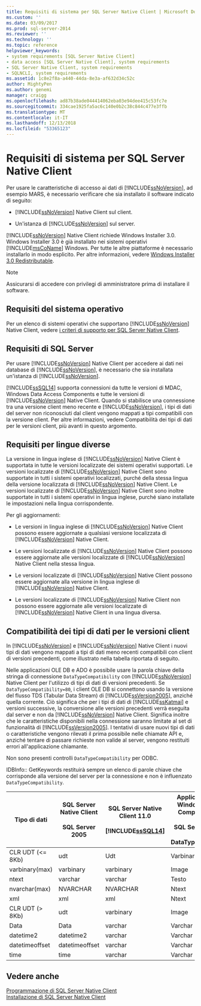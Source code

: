 ```yaml
---
title: Requisiti di sistema per SQL Server Native Client | Microsoft Docs
ms.custom: ''
ms.date: 03/09/2017
ms.prod: sql-server-2014
ms.reviewer: ''
ms.technology: ''
ms.topic: reference
helpviewer_keywords:
- system requirements [SQL Server Native Client]
- data access [SQL Server Native Client], system requirements
- SQL Server Native Client, system requirements
- SQLNCLI, system requirements
ms.assetid: 1c8e2f8a-a440-44da-8e3a-af632d34c52c
author: MightyPen
ms.author: genemi
manager: craigg
ms.openlocfilehash: ad87b38ade044414062eba03e94dee415c53fc7e
ms.sourcegitcommit: 334cae1925fa5ac6c140e0b2c38c844c477e3ffb
ms.translationtype: MT
ms.contentlocale: it-IT
ms.lasthandoff: 12/13/2018
ms.locfileid: "53365123"
---
```

# <a name="system-requirements-for-sql-server-native-client"></a>Requisiti di sistema per SQL Server Native Client
  Per usare le caratteristiche di accesso ai dati di [!INCLUDE[ssNoVersion](../../includes/ssnoversion-md.md)], ad esempio MARS, è necessario verificare che sia installato il software indicato di seguito:  
  
-   [!INCLUDE[ssNoVersion](../../includes/ssnoversion-md.md)] Native Client sul client.  
  
-   Un'istanza di [!INCLUDE[ssNoVersion](../../includes/ssnoversion-md.md)] sul server.  
  
 [!INCLUDE[ssNoVersion](../../includes/ssnoversion-md.md)] Native Client richiede Windows Installer 3.0. Windows Installer 3.0 è già installato nei sistemi operativi [!INCLUDE[msCoName](../../includes/msconame-md.md)] Windows. Per tutte le altre piattaforme è necessario installarlo in modo esplicito. Per altre informazioni, vedere [Windows Installer 3.0 Redistributable](https://go.microsoft.com/fwlink/?LinkId=46459).  
  
> [!NOTE]  
>  Assicurarsi di accedere con privilegi di amministratore prima di installare il software.  
  
## <a name="operating-system-requirements"></a>Requisiti del sistema operativo  
 Per un elenco di sistemi operativi che supportano [!INCLUDE[ssNoVersion](../../includes/ssnoversion-md.md)] Native Client, vedere [i criteri di supporto per SQL Server Native Client](applications/support-policies-for-sql-server-native-client.md).  
  
## <a name="sql-server-requirements"></a>Requisiti di SQL Server  
 Per usare [!INCLUDE[ssNoVersion](../../includes/ssnoversion-md.md)] Native Client per accedere ai dati nei database di [!INCLUDE[ssNoVersion](../../includes/ssnoversion-md.md)], è necessario che sia installata un'istanza di [!INCLUDE[ssNoVersion](../../includes/ssnoversion-md.md)].  
  
 [!INCLUDE[ssSQL14](../../includes/sssql14-md.md)] supporta connessioni da tutte le versioni di MDAC, Windows Data Access Components e tutte le versioni di [!INCLUDE[ssNoVersion](../../includes/ssnoversion-md.md)] Native Client. Quando si stabilisce una connessione tra una versione client meno recente e [!INCLUDE[ssNoVersion](../../includes/ssnoversion-md.md)], i tipi di dati del server non riconosciuti dal client vengono mappati a tipi compatibili con la versione client. Per altre informazioni, vedere Compatibilità dei tipi di dati per le versioni client, più avanti in questo argomento.  
  
## <a name="cross-language-requirements"></a>Requisiti per lingue diverse  
 La versione in lingua inglese di [!INCLUDE[ssNoVersion](../../includes/ssnoversion-md.md)] Native Client è supportata in tutte le versioni localizzate dei sistemi operativi supportati. Le versioni localizzate di [!INCLUDE[ssNoVersion](../../includes/ssnoversion-md.md)] Native Client sono supportate in tutti i sistemi operativi localizzati, purché della stessa lingua della versione localizzata di [!INCLUDE[ssNoVersion](../../includes/ssnoversion-md.md)] Native Client. Le versioni localizzate di [!INCLUDE[ssNoVersion](../../includes/ssnoversion-md.md)] Native Client sono inoltre supportate in tutti i sistemi operativi in lingua inglese, purché siano installate le impostazioni nella lingua corrispondente.  
  
 Per gli aggiornamenti:  
  
-   Le versioni in lingua inglese di [!INCLUDE[ssNoVersion](../../includes/ssnoversion-md.md)] Native Client possono essere aggiornate a qualsiasi versione localizzata di [!INCLUDE[ssNoVersion](../../includes/ssnoversion-md.md)] Native Client.  
  
-   Le versioni localizzate di [!INCLUDE[ssNoVersion](../../includes/ssnoversion-md.md)] Native Client possono essere aggiornate alle versioni localizzate di [!INCLUDE[ssNoVersion](../../includes/ssnoversion-md.md)] Native Client nella stessa lingua.  
  
-   Le versioni localizzate di [!INCLUDE[ssNoVersion](../../includes/ssnoversion-md.md)] Native Client possono essere aggiornate alla versione in lingua inglese di [!INCLUDE[ssNoVersion](../../includes/ssnoversion-md.md)] Native Client.  
  
-   Le versioni localizzate di [!INCLUDE[ssNoVersion](../../includes/ssnoversion-md.md)] Native Client non possono essere aggiornate alle versioni localizzate di [!INCLUDE[ssNoVersion](../../includes/ssnoversion-md.md)] Native Client in una lingua diversa.  
  
## <a name="data-type-compatibility-for-client-versions"></a>Compatibilità dei tipi di dati per le versioni client  
 In [!INCLUDE[ssNoVersion](../../includes/ssnoversion-md.md)] e [!INCLUDE[ssNoVersion](../../includes/ssnoversion-md.md)] Native Client i nuovi tipi di dati vengono mappati a tipi di dati meno recenti compatibili con client di versioni precedenti, come illustrato nella tabella riportata di seguito.  
  
 Nelle applicazioni OLE DB e ADO è possibile usare la parola chiave della stringa di connessione `DataTypeCompatibility` con [!INCLUDE[ssNoVersion](../../includes/ssnoversion-md.md)] Native Client per l'utilizzo di tipi di dati di versioni precedenti. Se `DataTypeCompatibility=80`, i client OLE DB si connettono usando la versione del flusso TDS (Tabular Data Stream) di [!INCLUDE[ssVersion2005](../../includes/ssversion2005-md.md)], anziché quella corrente. Ciò significa che per i tipi di dati di [!INCLUDE[ssKatmai](../../includes/sskatmai-md.md)] e versioni successive, la conversione alle versioni precedenti verrà eseguita dal server e non da [!INCLUDE[ssNoVersion](../../includes/ssnoversion-md.md)] Native Client. Significa inoltre che le caratteristiche disponibili nella connessione saranno limitate al set di funzionalità di [!INCLUDE[ssVersion2005](../../includes/ssversion2005-md.md)]. I tentativi di usare nuovi tipi di dati o caratteristiche vengono rilevati il prima possibile nelle chiamate API e, anziché tentare di passare richieste non valide al server, vengono restituiti errori all'applicazione chiamante.  
  
 Non sono presenti controlli `DataTypeCompatibility` per ODBC.  
  
 IDBInfo:: GetKeywords restituirà sempre un elenco di parole chiave che corrisponde alla versione del server per la connessione e non è influenzato `DataTypeCompatibility`.  
  
|Tipo di dati|SQL Server Native Client<br /><br /> SQL Server 2005|SQL Server Native Client 11.0<br /><br /> [!INCLUDE[ssSQL14](../../includes/sssql14-md.md)]|Applicazioni OLE DB di Windows Data Access Components, MDAC e<br /><br /> SQL Server Native Client con DataTypeCompatibility=80|  
|---------------|--------------------------------------------------|-------------------------------------------------------------|-------------------------------------------------------------------------------------------------------------------------------|  
|CLR UDT (\<= 8Kb)|udt|Udt|Varbinary|  
|varbinary(max)|varbinary|varbinary|Image|  
|ntext|varchar|varchar|Testo|  
|nvarchar(max)|NVARCHAR|NVARCHAR|Ntext|  
|xml|xml|xml|Ntext|  
|CLR UDT (> 8Kb)|udt|varbinary|Image|  
|Data|Data|varchar|Varchar|  
|datetime2|datetime2|varchar|Varchar|  
|datetimeoffset|datetimeoffset|varchar|Varchar|  
|time|time|varchar|Varchar|  
  
## <a name="see-also"></a>Vedere anche  
 [Programmazione di SQL Server Native Client](sql-server-native-client-programming.md)   
 [Installazione di SQL Server Native Client](applications/installing-sql-server-native-client.md)  
  
  
